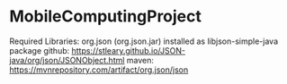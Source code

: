 # MobileComputingProject

Required Libraries:
  org.json (org.json.jar) installed as libjson-simple-java package
    github: https://stleary.github.io/JSON-java/org/json/JSONObject.html
    maven:  https://mvnrepository.com/artifact/org.json/json
